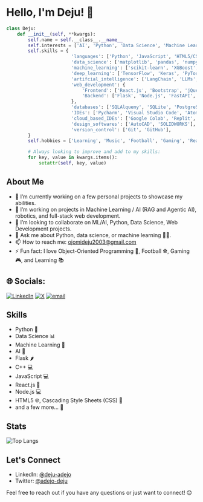 # Hello, I'm Deju! 👋

```python
class Deju:
    def __init__(self, **kwargs):
        self.name = self.__class__.__name__
        self.interests = ['AI', 'Python', 'Data Science', 'Machine Learning', 'Robotics', '...']
        self.skills = {
                        'languages': ['Python', 'JavaScript', 'HTML5/CSS', 'C++'],
                        'data_science': ['matplotlib', 'pandas', 'numpy', 'seaborn', 'plotly', 'scipy'],
                        'machine_learning': ['scikit-learn', 'XGBoost', 'catboost'],
                        'deep_learning': ['TensorFlow', 'Keras', 'PyTorch'],
                        'artifcial_intelligence': ['LangChain', 'LLMs', 'HuggingFace', 'GroqAI', 'LangSmith', 'LangGraph'],
                        'web_development': {
                            'Frontend': ['React.js', 'Bootstrap', 'jQuery', 'WordPress', 'HTML5', 'CSS', 'EJS'],
                            'Backend': ['Flask', 'Node.js', 'FastAPI', 'Express.js', 'Streamlit']
                        },
                        'databases': ['SQLAlquemy', 'SQLite', 'PostgreSQL', 'Supabase'],
                        'IDEs': ['Pycharm', 'Visual Studio Code', 'Atom', 'Thonny', 'IntelliJ IDEA', 'Jupyter Notebook'],
                        'cloud_based_IDEs': ['Google Colab', 'Replit', 'Code Sandbox'],
                        'design_softwares': ['AutoCAD', 'SOLIDWORKS'],
                        'version_control': ['Git', 'GitHub'],
        }
        self.hobbies = ['Learning', 'Music', 'Football', 'Gaming', 'Reading??']

        # Always looking to improve and add to my skills:
        for key, value in kwargs.items():
            setattr(self, key, value)
```

## About Me

- 🔭 I’m currently working on a few personal projects to showcase my abilities.
- 🌱 I’m working on projects in Machine Learning / AI (RAG and Agentic AI), robotics, and full-stack web development.
- 👯 I’m looking to collaborate on ML/AI, Python, Data Science, Web Development projects.
- 💬 Ask me about Python, data science, or machine learning 😮‍💨.
- 📫 How to reach me: ojomideju2003@gmail.com 
- ⚡ Fun fact: I love Object-Oriented Programming 🤫, Football ⚽, Gaming 🎮, and Learning 📚

## 🌐 Socials:
[![LinkedIn](https://img.shields.io/badge/LinkedIn-%230077B5.svg?logo=linkedin&logoColor=white)](https://linkedin.com/in/deju-adejo) [![X](https://img.shields.io/badge/X-black.svg?logo=X&logoColor=white)](https://x.com/adejo_deju) [![email](https://img.shields.io/badge/Email-D14836?logo=gmail&logoColor=white)](mailto:ojomideju2003@gmail.com) 

## Skills

- Python 🐍
- Data Science 📊
- Machine Learning 🤖
- AI 👾
- Flask 🌶️
- C++ 💻
- JavaScript 💻
- React.js 🥏
- Node.js 💻
- HTML5 🌐, Cascading Style Sheets (CSS) 🎨
- and a few more... 🚀

## Stats

![Top Langs](https://github-readme-stats.vercel.app/api/top-langs/?username=DejusDevspace&hide_progress=true&langs_count=9&theme=dark#gh-dark-mode-only&layout=compact)

## Let's Connect

- LinkedIn: [@deju-adejo](https://www.linkedin.com/in/deju-adejo)
- Twitter: [@adejo-deju](https://x.com/adejo_deju)

Feel free to reach out if you have any questions or just want to connect! 😊
